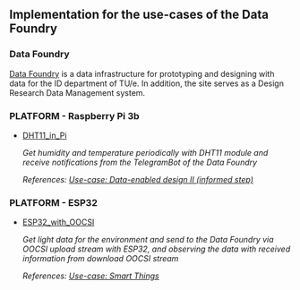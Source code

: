 ## Implementation for the use-cases of the Data Foundry


### Data Foundry 

[Data Foundry](https://data.id.tue.nl) is a data infrastructure for prototyping and designing with data for the ID department of TU/e. In addition, the site serves as a Design Research Data Management system.


### PLATFORM - Raspberry Pi 3b

* [DHT11_in_Pi](examples/DHT11_in_Pi/)

	*Get humidity and temperature periodically with DHT11 module and receive notifications from the TelegramBot of the Data Foundry*

	*References: [Use-case: Data-enabled design II (informed step)](https://data.id.tue.nl/documentation/usecase-ded-2)*


### PLATFORM - ESP32

* [ESP32_with_OOCSI](examples/ESP32_with_OOCSI)

	*Get light data for the environment and send to the Data Foundry via OOCSI upload stream with ESP32, and observing the data with received information from download OOCSI stream*
	
	*References: [Use-case: Smart Things](https://data.id.tue.nl/documentation/usecase-smart-things)*